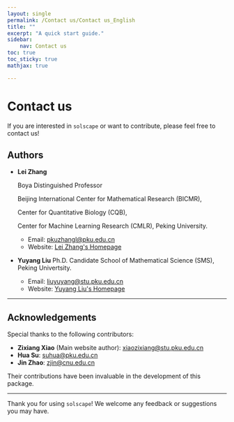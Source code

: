 ```yaml
---
layout: single
permalink: /Contact us/Contact us_English
title: ""
excerpt: "A quick start guide."
sidebar:
    nav: Contact us
toc: true
toc_sticky: true
mathjax: true

---
```


# Contact us

If you are interested in `solscape` or want to contribute, please feel free to contact us!

## Authors

- **Lei Zhang**

  Boya Distinguished Professor

  Beijing International Center for Mathematical Research (BICMR),

  Center for Quantitative Biology (CQB),

  Center for Machine Learning Research (CMLR), Peking University.
  
  - Email: [pkuzhangl@pku.edu.cn](mailto:pkuzhangl@pku.edu.cn)  
  - Website: [Lei Zhang's Homepage](http://faculty.bicmr.pku.edu.cn/~zhanglei/)

- **Yuyang Liu**
  Ph.D. Candidate
  School of Mathematical Science (SMS), Peking Univertsity.
  - Email: [liuyuyang@stu.pku.edu.cn](mailto:liuyuyang@stu.pku.edu.cn)  
  - Website: [Yuyang Liu's Homepage](https://liuonly1121.github.io/)

---

## Acknowledgements

Special thanks to the following contributors:
- **Zixiang Xiao** (Main website author): [xiaozixiang@stu.pku.edu.cn](mailto:xiaozixiang@stu.pku.edu.cn)
- **Hua Su**: [suhua@pku.edu.cn](mailto:suhua@pku.edu.cn)
- **Jin Zhao**: [zjin@cnu.edu.cn](mailto:zjin@cnu.edu.cn)

Their contributions have been invaluable in the development of this package.

---

Thank you for using `solscape`! We welcome any feedback or suggestions you may have.
